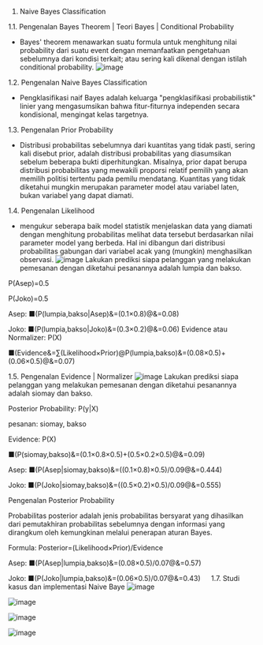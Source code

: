 1.	Naive Bayes Classification
   
  1.1.	Pengenalan Bayes Theorem | Teori Bayes | Conditional Probability
  -	Bayes' theorem menawarkan suatu formula untuk menghitung nilai probability dari suatu event dengan memanfaatkan pengetahuan sebelumnya dari kondisi terkait; atau sering kali dikenal dengan istilah conditional probability.
  ![image](https://github.com/user-attachments/assets/e379d68d-6e68-42f5-820e-2ac56cad6ee0)

  1.2.	Pengenalan Naive Bayes Classification
  -	Pengklasifikasi naif Bayes adalah keluarga "pengklasifikasi probabilistik" linier yang mengasumsikan bahwa fitur-fiturnya independen secara kondisional, mengingat kelas targetnya.

  1.3.	Pengenalan Prior Probability
  -	Distribusi probabilitas sebelumnya dari kuantitas yang tidak pasti, sering kali disebut prior, adalah distribusi probabilitas yang diasumsikan sebelum beberapa bukti diperhitungkan. Misalnya, prior dapat berupa distribusi probabilitas yang mewakili proporsi relatif pemilih yang akan memilih politisi tertentu pada pemilu mendatang. Kuantitas yang tidak diketahui mungkin merupakan parameter model atau variabel laten, bukan variabel yang dapat diamati.

  1.4.	Pengenalan Likelihood
  -	mengukur seberapa baik model statistik menjelaskan data yang diamati dengan menghitung probabilitas melihat data tersebut berdasarkan nilai parameter model yang berbeda. Hal ini dibangun dari distribusi probabilitas gabungan dari variabel acak yang (mungkin) menghasilkan observasi.
  ![image](https://github.com/user-attachments/assets/ad178dda-381c-4c88-aea2-631161b129d6)
  Lakukan prediksi siapa pelanggan yang melakukan pemesanan dengan diketahui pesanannya adalah lumpia dan bakso.

P(Asep)=0.5

P(Joko)=0.5

Asep:
■(P(lumpia,bakso|Asep)&=(0.1×0.8)@&=0.08)

Joko:
■(P(lumpia,bakso|Joko)&=(0.3×0.2)@&=0.06)
		Evidence atau Normalizer: P(X)
  
■(Evidence&=∑(Likelihood×Prior)@P(lumpia,bakso)&=(0.08×0.5)+(0.06×0.5)@&=0.07)

1.5.	Pengenalan Evidence | Normalizer
![image](https://github.com/user-attachments/assets/99149899-cfd1-4443-9ad9-89bd4be4cb55)
Lakukan prediksi siapa pelanggan yang melakukan pemesanan dengan diketahui pesanannya adalah siomay dan bakso.

Posterior Probability: P(y|X)

pesanan: siomay, bakso

Evidence: P(X)

■(P(siomay,bakso)&=(0.1×0.8×0.5)+(0.5×0.2×0.5)@&=0.09)
	
 Asep:
■(P(Asep|siomay,bakso)&=((0.1×0.8)×0.5)/0.09@&=0.444)
	
 Joko:
■(P(Joko|siomay,bakso)&=((0.5×0.2)×0.5)/0.09@&=0.555)

Pengenalan Posterior Probability

Probabilitas posterior adalah jenis probabilitas bersyarat yang dihasilkan dari pemutakhiran probabilitas sebelumnya dengan informasi yang dirangkum oleh kemungkinan melalui penerapan aturan Bayes.
 
  Formula:
Posterior=(Likelihood×Prior)/Evidence

 Asep:
■(P(Asep|lumpia,bakso)&=(0.08×0.5)/0.07@&=0.57)

 Joko:
■(P(Joko|lumpia,bakso)&=(0.06×0.5)/0.07@&=0.43)
 
1.7.	Studi kasus dan implementasi Naive Baye
![image](https://github.com/user-attachments/assets/4f2746d2-e3a2-4d71-bc04-4b21ac8462cd)

![image](https://github.com/user-attachments/assets/1818ecd7-1cf9-4468-b333-ada84d437eef)

![image](https://github.com/user-attachments/assets/7fa480d1-8196-4f6b-b601-d517453f2609)

![image](https://github.com/user-attachments/assets/9daddcc7-2c19-41f7-923c-4a809012ef15)
